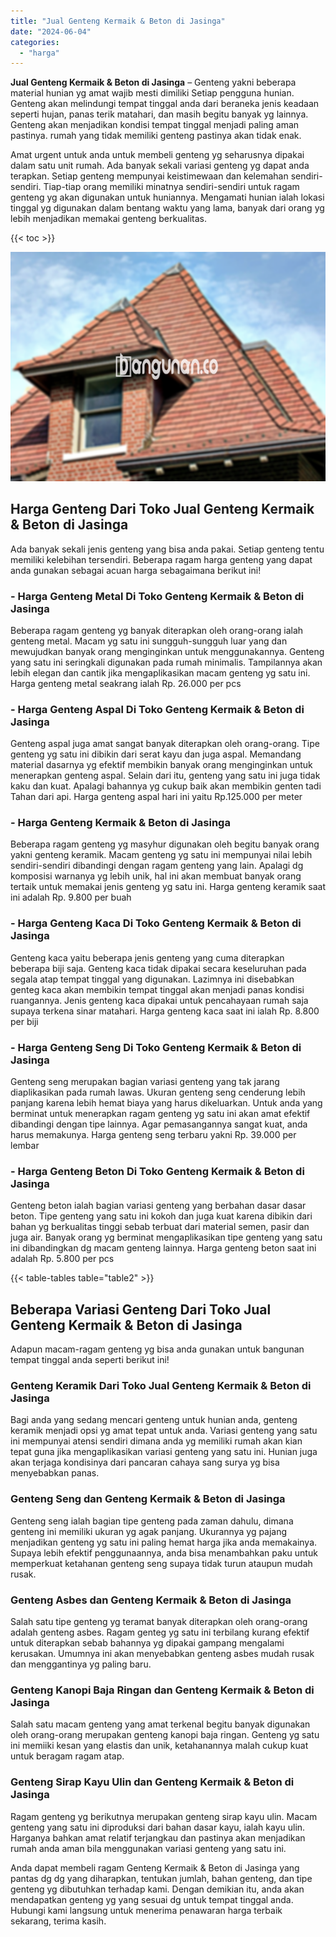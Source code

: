 ```yaml
---
title: "Jual Genteng Kermaik & Beton di Jasinga"
date: "2024-06-04"
categories: 
  - "harga"
---
```


**Jual Genteng Kermaik & Beton di Jasinga** – Genteng yakni beberapa material hunian yg amat wajib mesti dimiliki Setiap pengguna hunian. Genteng akan melindungi tempat tinggal anda dari beraneka jenis keadaan seperti hujan, panas terik matahari, dan masih begitu banyak yg lainnya. Genteng akan menjadikan kondisi tempat tinggal menjadi paling aman pastinya. rumah yang tidak memiliki genteng pastinya akan tidak enak.

Amat urgent untuk anda untuk membeli genteng yg seharusnya dipakai dalam satu unit rumah. Ada banyak sekali variasi genteng yg dapat anda terapkan. Setiap genteng mempunyai keistimewaan dan kelemahan sendiri-sendiri. Tiap-tiap orang memiliki minatnya sendiri-sendiri untuk ragam genteng yg akan digunakan untuk huniannya. Mengamati hunian ialah lokasi tinggal yg digunakan dalam bentang waktu yang lama, banyak dari orang yg lebih menjadikan memakai genteng berkualitas.

{{< toc >}}

![Jual Genteng Kermaik & Beton di Jasinga](/images/genteng-minimalis-murah23.png)

## Harga Genteng Dari Toko Jual Genteng Kermaik & Beton di Jasinga

Ada banyak sekali jenis genteng yang bisa anda pakai. Setiap genteng tentu memiliki kelebihan tersendiri. Beberapa ragam harga genteng yang dapat anda gunakan sebagai acuan harga sebagaimana berikut ini!

### \- Harga Genteng Metal Di Toko Genteng Kermaik & Beton di Jasinga

Beberapa ragam genteng yg banyak diterapkan oleh orang-orang ialah genteng metal. Macam yg satu ini sungguh-sungguh luar yang dan mewujudkan banyak orang menginginkan untuk menggunakannya. Genteng yang satu ini seringkali digunakan pada rumah minimalis. Tampilannya akan lebih elegan dan cantik jika mengaplikasikan macam genteng yg satu ini. Harga genteng metal seakrang ialah Rp. 26.000 per pcs

### \- Harga Genteng Aspal Di Toko Genteng Kermaik & Beton di Jasinga

Genteng aspal juga amat sangat banyak diterapkan oleh orang-orang. Tipe genteng yg satu ini dibikin dari serat kayu dan juga aspal. Memandang material dasarnya yg efektif membikin banyak orang menginginkan untuk menerapkan genteng aspal. Selain dari itu, genteng yang satu ini juga tidak kaku dan kuat. Apalagi bahannya yg cukup baik akan membikin genten tadi Tahan dari api. Harga genteng aspal hari ini yaitu Rp.125.000 per meter

### \- Harga Genteng Kermaik & Beton di Jasinga

Beberapa ragam genteng yg masyhur digunakan oleh begitu banyak orang yakni genteng keramik. Macam genteng yg satu ini mempunyai nilai lebih sendiri-sendiri dibandingi dengan ragam genteng yang lain. Apalagi dg komposisi warnanya yg lebih unik, hal ini akan membuat banyak orang tertaik untuk memakai jenis genteng yg satu ini. Harga genteng keramik saat ini adalah Rp. 9.800 per buah

### \- Harga Genteng Kaca Di Toko Genteng Kermaik & Beton di Jasinga

Genteng kaca yaitu beberapa jenis genteng yang cuma diterapkan beberapa biji saja. Genteng kaca tidak dipakai secara keseluruhan pada segala atap tempat tinggal yang digunakan. Lazimnya ini disebabkan genteg kaca akan membikin tempat tinggal akan menjadi panas kondisi ruangannya. Jenis genteng kaca dipakai untuk pencahayaan rumah saja supaya terkena sinar matahari. Harga genteng kaca saat ini ialah Rp. 8.800 per biji

### \- Harga Genteng Seng Di Toko Genteng Kermaik & Beton di Jasinga

Genteng seng merupakan bagian variasi genteng yang tak jarang diaplikasikan pada rumah lawas. Ukuran genteng seng cenderung lebih panjang karena lebih hemat biaya yang harus dikeluarkan. Untuk anda yang berminat untuk menerapkan ragam genteng yg satu ini akan amat efektif dibandingi dengan tipe lainnya. Agar pemasangannya sangat kuat, anda harus memakunya. Harga genteng seng terbaru yakni Rp. 39.000 per lembar

### \- Harga Genteng Beton Di Toko Genteng Kermaik & Beton di Jasinga

Genteng beton ialah bagian variasi genteng yang berbahan dasar dasar beton. Tipe genteng yang satu ini kokoh dan juga kuat karena dibikin dari bahan yg berkualitas tinggi sebab terbuat dari material semen, pasir dan juga air. Banyak orang yg berminat mengaplikasikan tipe genteng yang satu ini dibandingkan dg macam genteng lainnya. Harga genteng beton saat ini adalah Rp. 5.800 per pcs

{{< table-tables table="table2" >}}

## Beberapa Variasi Genteng Dari Toko Jual Genteng Kermaik & Beton di Jasinga

Adapun macam-ragam genteng yg bisa anda gunakan untuk bangunan tempat tinggal anda seperti berikut ini!

### Genteng Keramik Dari Toko Jual Genteng Kermaik & Beton di Jasinga

Bagi anda yang sedang mencari genteng untuk hunian anda, genteng keramik menjadi opsi yg amat tepat untuk anda. Variasi genteng yang satu ini mempunyai atensi sendiri dimana anda yg memiliki rumah akan kian tepat guna jika mengaplikasikan variasi genteng yang satu ini. Hunian juga akan terjaga kondisinya dari pancaran cahaya sang surya yg bisa menyebabkan panas.

### Genteng Seng dan Genteng Kermaik & Beton di Jasinga

Genteng seng ialah bagian tipe genteng pada zaman dahulu, dimana genteng ini memiliki ukuran yg agak panjang. Ukurannya yg pajang menjadikan genteng yg satu ini paling hemat harga jika anda memakainya. Supaya lebih efektif penggunaannya, anda bisa menambahkan paku untuk memperkuat ketahanan genteng seng supaya tidak turun ataupun mudah rusak.

### Genteng Asbes dan Genteng Kermaik & Beton di Jasinga

Salah satu tipe genteng yg teramat banyak diterapkan oleh orang-orang adalah genteng asbes. Ragam genteg yg satu ini terbilang kurang efektif untuk diterapkan sebab bahannya yg dipakai gampang mengalami kerusakan. Umumnya ini akan menyebabkan genteng asbes mudah rusak dan menggantinya yg paling baru.

### Genteng Kanopi Baja Ringan dan Genteng Kermaik & Beton di Jasinga

Salah satu macam genteng yang amat terkenal begitu banyak digunakan oleh orang-orang merupakan genteng kanopi baja ringan. Genteng yg satu ini memiiki kesan yang elastis dan unik, ketahanannya malah cukup kuat untuk beragam ragam atap.

### Genteng Sirap Kayu Ulin dan Genteng Kermaik & Beton di Jasinga

Ragam genteng yg berikutnya merupakan genteng sirap kayu ulin. Macam genteng yang satu ini diproduksi dari bahan dasar kayu, ialah kayu ulin. Harganya bahkan amat relatif terjangkau dan pastinya akan menjadikan rumah anda aman bila menggunakan variasi genteng yang satu ini.

Anda dapat membeli ragam Genteng Kermaik & Beton di Jasinga yang pantas dg dg yang diharapkan, tentukan jumlah, bahan genteng, dan tipe genteng yg dibutuhkan terhadap kami. Dengan demikian itu, anda akan mendapatkan genteng yg yang sesuai dg untuk tempat tinggal anda. Hubungi kami langsung untuk menerima penawaran harga terbaik sekarang, terima kasih.
